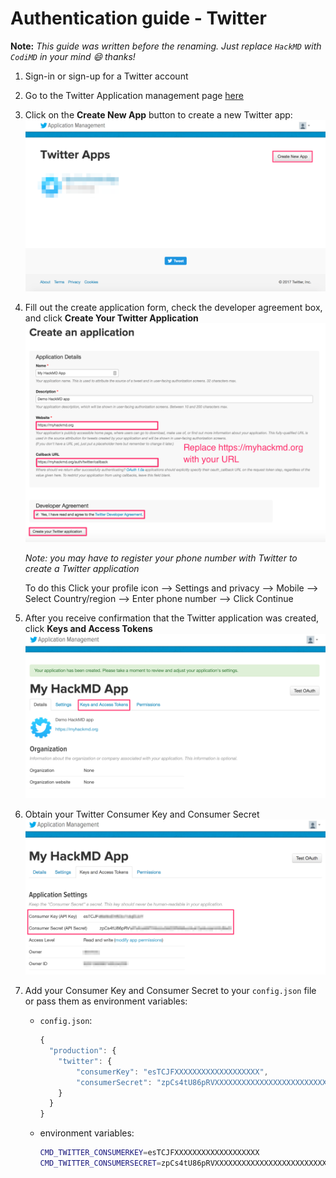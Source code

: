 Authentication guide - Twitter
===

**Note:** *This guide was written before the renaming. Just replace `HackMD` with `CodiMD` in your mind :smile: thanks!*

1. Sign-in or sign-up for a Twitter account
2. Go to the Twitter Application management page [here](https://apps.twitter.com/)
3. Click on the **Create New App** button to create a new Twitter app:  
   ![create-twitter-app](../../images/auth/create-twitter-app.png)

4. Fill out the create application form, check the developer agreement box, and click **Create Your Twitter Application**  
   ![register-twitter-application](../../images/auth/register-twitter-application.png)

   *Note: you may have to register your phone number with Twitter to create a Twitter application*

   To do this Click your profile icon --> Settings and privacy --> Mobile  --> Select Country/region --> Enter phone number --> Click Continue

5. After you receive confirmation that the Twitter application was created, click **Keys and Access Tokens**  
   ![twitter-app-confirmation](../../images/auth/twitter-app-confirmation.png)

6. Obtain your Twitter Consumer Key and Consumer Secret  
   ![twitter-app-keys](../../images/auth/twitter-app-keys.png)

7.  Add your Consumer Key and Consumer Secret to your `config.json` file or pass them as environment variables:
    * `config.json`:
      ```javascript
      {
        "production": {
          "twitter": {
              "consumerKey": "esTCJFXXXXXXXXXXXXXXXXXXX",
              "consumerSecret": "zpCs4tU86pRVXXXXXXXXXXXXXXXXXXXXXXXXXXXXXXXXXXXXXX"
          }
        }
      }
      ```
    * environment variables:
      ```sh
      CMD_TWITTER_CONSUMERKEY=esTCJFXXXXXXXXXXXXXXXXXXX
      CMD_TWITTER_CONSUMERSECRET=zpCs4tU86pRVXXXXXXXXXXXXXXXXXXXXXXXXXXXXXXXXXXXXXX
      ```

